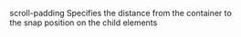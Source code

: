 scroll-padding
    Specifies the distance from the container to  
    the snap position on the child elements  
